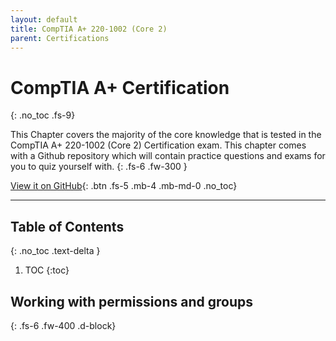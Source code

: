 ```yaml
---
layout: default
title: CompTIA A+ 220-1002 (Core 2)
parent: Certifications
---
```


# CompTIA A+ Certification
{: .no_toc .fs-9}

This Chapter covers the majority of the core knowledge that is tested in the CompTIA A+ 220-1002 (Core 2) Certification exam. This chapter comes with a Github repository which will contain practice questions and exams for you to quiz yourself with. 
{: .fs-6 .fw-300 }

[View it on GitHub](https://github.com/EmmanuelChristianos/EmmanuelChristianos.github.io){: .btn .fs-5 .mb-4 .mb-md-0 .no_toc}

---

## Table of Contents
{: .no_toc .text-delta }

1. TOC
{:toc}

## Working with permissions and groups
{: .fs-6 .fw-400 .d-block}


